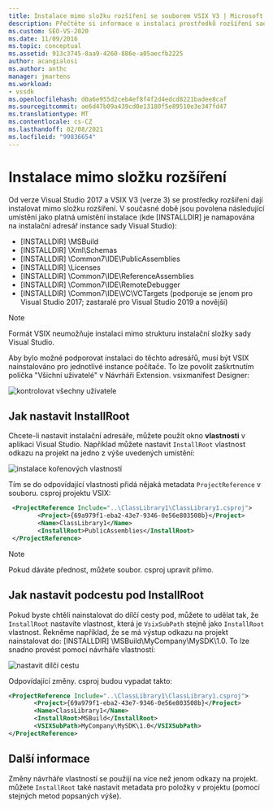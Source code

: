 ```yaml
---
title: Instalace mimo složku rozšíření se souborem VSIX V3 | Microsoft Docs
description: Přečtěte si informace o instalaci prostředků rozšíření sady Visual Studio SDK mimo složku rozšíření a umístění, která jsou platná.
ms.custom: SEO-VS-2020
ms.date: 11/09/2016
ms.topic: conceptual
ms.assetid: 913c3745-8aa9-4260-886e-a05aecfb2225
author: acangialosi
ms.author: anthc
manager: jmartens
ms.workload:
- vssdk
ms.openlocfilehash: d0a6e955d2ceb4ef8f4f2d4edcd8221badee8caf
ms.sourcegitcommit: ae6d47b09a439cd0e13180f5e89510e3e347fd47
ms.translationtype: MT
ms.contentlocale: cs-CZ
ms.lasthandoff: 02/08/2021
ms.locfileid: "99836654"
---
```

# <a name="install-outside-the-extensions-folder"></a>Instalace mimo složku rozšíření

Od verze Visual Studio 2017 a VSIX V3 (verze 3) se prostředky rozšíření dají instalovat mimo složku rozšíření. V současné době jsou povolena následující umístění jako platná umístění instalace (kde [INSTALLDIR] je namapována na instalační adresář instance sady Visual Studio):

* [INSTALLDIR] \MSBuild
* [INSTALLDIR] \Xml\Schemas
* [INSTALLDIR] \Common7\IDE\PublicAssemblies
* [INSTALLDIR] \Licenses
* [INSTALLDIR] \Common7\IDE\ReferenceAssemblies
* [INSTALLDIR] \Common7\IDE\RemoteDebugger
* [INSTALLDIR] \Common7\IDE\VC\VCTargets (podporuje se jenom pro Visual Studio 2017; zastaralé pro Visual Studio 2019 a novější)

> [!NOTE]
> Formát VSIX neumožňuje instalaci mimo strukturu instalační složky sady Visual Studio. 

Aby bylo možné podporovat instalaci do těchto adresářů, musí být VSIX nainstalováno pro jednotlivé instance počítače. To lze povolit zaškrtnutím políčka "Všichni uživatelé" v Návrháři Extension. vsixmanifest Designer:

![kontrolovat všechny uživatele](media/check-all-users.png)

## <a name="how-to-set-the-installroot"></a>Jak nastavit InstallRoot

Chcete-li nastavit instalační adresáře, můžete použít okno **vlastnosti** v aplikaci Visual Studio. Například můžete nastavit `InstallRoot` vlastnost odkazu na projekt na jedno z výše uvedených umístění:

![instalace kořenových vlastností](media/install-root-properties.png)

Tím se do odpovídající vlastnosti přidá nějaká metadata `ProjectReference` v souboru. csproj projektu VSIX:

```xml
 <ProjectReference Include="..\ClassLibrary1\ClassLibrary1.csproj">
        <Project>{69a979f1-eba2-43e7-9346-0e56e803508b}</Project>
        <Name>ClassLibrary1</Name>
        <InstallRoot>PublicAssemblies</InstallRoot>
 </ProjectReference>
```

> [!NOTE]
> Pokud dáváte přednost, můžete soubor. csproj upravit přímo.

## <a name="how-to-set-a-subpath-under-the-installroot"></a>Jak nastavit podcestu pod InstallRoot

Pokud byste chtěli nainstalovat do dílčí cesty pod, můžete to udělat tak, že `InstallRoot` nastavíte vlastnost, která je `VsixSubPath` stejně jako `InstallRoot` vlastnost. Řekněme například, že se má výstup odkazu na projekt nainstalovat do: [INSTALLDIR] \MSBuild\MyCompany\MySDK\1.0. To lze snadno provést pomocí návrháře vlastností:

![nastavit dílčí cestu](media/set-subpath.png)

Odpovídající změny. csproj budou vypadat takto:

```xml
<ProjectReference Include="..\ClassLibrary1\ClassLibrary1.csproj">
       <Project>{69a979f1-eba2-43e7-9346-0e56e803508b}</Project>
       <Name>ClassLibrary1</Name>
       <InstallRoot>MSBuild</InstallRoot>
       <VSIXSubPath>MyCompany\MySDK\1.0</VSIXSubPath>
</ProjectReference>
```

## <a name="extra-information"></a>Další informace

Změny návrháře vlastností se použijí na více než jenom odkazy na projekt. můžete `InstallRoot` také nastavit metadata pro položky v projektu (pomocí stejných metod popsaných výše).
